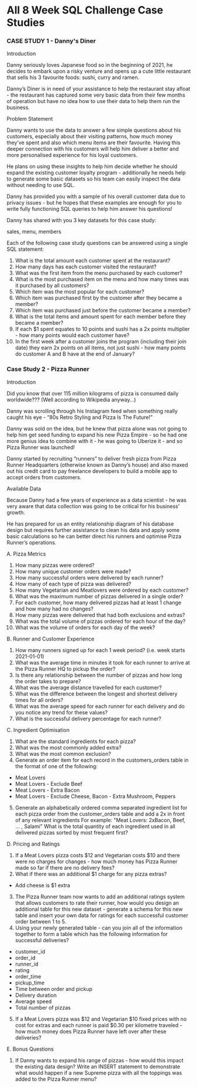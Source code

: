 # All 8 Week SQL Challenge Case Studies

### CASE STUDY 1 - Danny's Diner

Introduction

Danny seriously loves Japanese food so in the beginning of 2021, he decides to embark upon a risky venture and opens up a cute little restaurant that sells his 3 favourite foods: sushi, curry and ramen.

Danny’s Diner is in need of your assistance to help the restaurant stay afloat - the restaurant has captured some very basic data from their few months of operation but have no idea how to use their data to help them run the business.

Problem Statement

Danny wants to use the data to answer a few simple questions about his customers, especially about their visiting patterns, how much money they’ve spent and also which menu items are their favourite. Having this deeper connection with his customers will help him deliver a better and more personalised experience for his loyal customers.

He plans on using these insights to help him decide whether he should expand the existing customer loyalty program - additionally he needs help to generate some basic datasets so his team can easily inspect the data without needing to use SQL.

Danny has provided you with a sample of his overall customer data due to privacy issues - but he hopes that these examples are enough for you to write fully functioning SQL queries to help him answer his questions!

Danny has shared with you 3 key datasets for this case study:

sales,
menu,
members

Each of the following case study questions can be answered using a single SQL statement:

1.  What is the total amount each customer spent at the restaurant?
2.  How many days has each customer visited the restaurant?
3.  What was the first item from the menu purchased by each customer?
4.  What is the most purchased item on the menu and how many times was it purchased by all customers?
5.  Which item was the most popular for each customer?
6.  Which item was purchased first by the customer after they became a member?
7.  Which item was purchased just before the customer became a member?
8.  What is the total items and amount spent for each member before they became a member?
9.  If each $1 spent equates to 10 points and sushi has a 2x points multiplier - how many points would each customer have?
10.  In the first week after a customer joins the program (including their join date) they earn 2x points on all items, not just sushi - how many points do customer A and B have at the end of January?


### Case Study 2 - Pizza Runner

Introduction

Did you know that over 115 million kilograms of pizza is consumed daily worldwide??? (Well according to Wikipedia anyway…)

Danny was scrolling through his Instagram feed when something really caught his eye - “80s Retro Styling and Pizza Is The Future!”

Danny was sold on the idea, but he knew that pizza alone was not going to help him get seed funding to expand his new Pizza Empire - so he had one more genius idea to combine with it - he was going to Uberize it - and so Pizza Runner was launched!

Danny started by recruiting “runners” to deliver fresh pizza from Pizza Runner Headquarters (otherwise known as Danny’s house) and also maxed out his credit card to pay freelance developers to build a mobile app to accept orders from customers.

Available Data

Because Danny had a few years of experience as a data scientist - he was very aware that data collection was going to be critical for his business’ growth.

He has prepared for us an entity relationship diagram of his database design but requires further assistance to clean his data and apply some basic calculations so he can better direct his runners and optimise Pizza Runner’s operations.

A. Pizza Metrics

1.  How many pizzas were ordered?
2.  How many unique customer orders were made?
3.  How many successful orders were delivered by each runner?
4.  How many of each type of pizza was delivered?
5.  How many Vegetarian and Meatlovers were ordered by each customer?
6.  What was the maximum number of pizzas delivered in a single order?
7.  For each customer, how many delivered pizzas had at least 1 change and how many had no changes?
8.  How many pizzas were delivered that had both exclusions and extras?
9.  What was the total volume of pizzas ordered for each hour of the day?
10.  What was the volume of orders for each day of the week?
    
B. Runner and Customer Experience

1.  How many runners signed up for each 1 week period? (i.e. week starts 2021-01-01)
2.  What was the average time in minutes it took for each runner to arrive at the Pizza Runner HQ to pickup the order?
3.  Is there any relationship between the number of pizzas and how long the order takes to prepare?
4.  What was the average distance travelled for each customer?
5.  What was the difference between the longest and shortest delivery times for all orders?
6.  What was the average speed for each runner for each delivery and do you notice any trend for these values?
7.  What is the successful delivery percentage for each runner?
   
C. Ingredient Optimisation
1.  What are the standard ingredients for each pizza?
2.  What was the most commonly added extra?
3.  What was the most common exclusion?
4.  Generate an order item for each record in the customers_orders table in the format of one of the following:
- Meat Lovers
- Meat Lovers - Exclude Beef
- Meat Lovers - Extra Bacon
- Meat Lovers - Exclude Cheese, Bacon - Extra Mushroom, Peppers
5.  Generate an alphabetically ordered comma separated ingredient list for each pizza order from the customer_orders table and add a 2x in front of any relevant ingredients
For example: "Meat Lovers: 2xBacon, Beef, ... , Salami"
What is the total quantity of each ingredient used in all delivered pizzas sorted by most frequent first?

D. Pricing and Ratings

1.  If a Meat Lovers pizza costs $12 and Vegetarian costs $10 and there were no charges for changes - how much money has Pizza Runner made so far if there are no delivery fees?
2.  What if there was an additional $1 charge for any pizza extras?
- Add cheese is $1 extra
3.  The Pizza Runner team now wants to add an additional ratings system that allows customers to rate their runner, how would you design an additional table for this new dataset - generate a schema for this new table and insert your own data for ratings for each successful customer order between 1 to 5.
4.  Using your newly generated table - can you join all of the information together to form a table which has the following information for successful deliveries?
- customer_id
- order_id
- runner_id
- rating
- order_time
- pickup_time
- Time between order and pickup
- Delivery duration
- Average speed
- Total number of pizzas
5.  If a Meat Lovers pizza was $12 and Vegetarian $10 fixed prices with no cost for extras and each runner is paid $0.30 per kilometre traveled - how much money does Pizza Runner have left over after these deliveries?
  
E. Bonus Questions

1.  If Danny wants to expand his range of pizzas - how would this impact the existing data design? Write an INSERT statement to demonstrate what would happen if a new Supreme pizza with all the toppings was added to the Pizza Runner menu?

